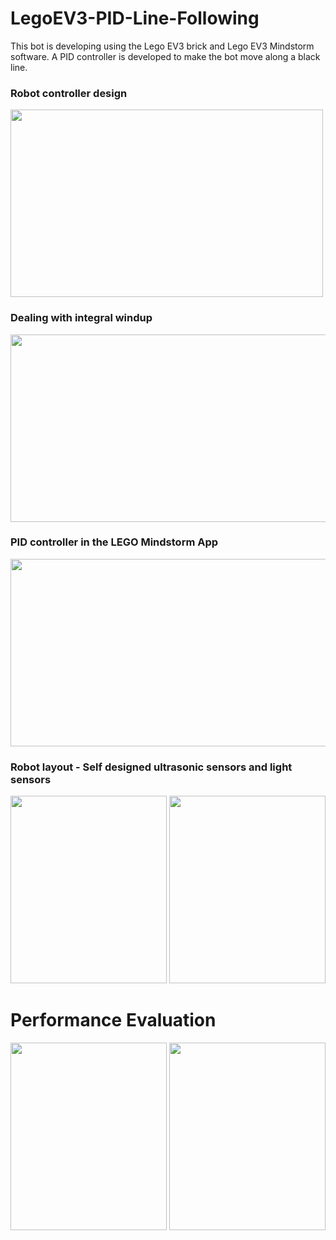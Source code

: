 # LegoEV3-PID-Line-Following
This bot is developing using the Lego EV3 brick and Lego EV3 Mindstorm software. A PID controller is developed to make the bot move along a black line.

### Robot controller design
<img src = "https://user-images.githubusercontent.com/71589098/151459832-e28ebe18-f97d-44d1-bcd2-aff14addc17e.png" width="500" height="300">

### Dealing with integral windup
<img src = "https://user-images.githubusercontent.com/71589098/151460055-bd261ef7-2ec1-4287-90e6-82289e604a55.png" width="650" height="300">

### PID controller in the LEGO Mindstorm App
<img src = "https://user-images.githubusercontent.com/71589098/151460359-d3b4ea85-98e8-46bc-9d43-02cddde68fc9.png" width="850" height="300">


### Robot layout - Self designed ultrasonic sensors and light sensors
<img src = "https://user-images.githubusercontent.com/71589098/151459139-1a05bbc0-3850-4580-8b7c-dd232f0083d2.jpg" width="250" height="300">
<img src = "https://user-images.githubusercontent.com/71589098/151459656-b6c39323-4961-4daf-befd-47c72d76ea2b.jpg" width="250" height="300">

# Performance Evaluation
<img src = "https://user-images.githubusercontent.com/71589098/160279540-f2eeb278-5668-494f-9982-ab8bcb1bf0a2.PNG" width="250" height="300">
<img src = "https://user-images.githubusercontent.com/71589098/160279547-7e37684a-3537-47e0-80c6-2bc22dc40e93.PNG" width="250" height="300">



